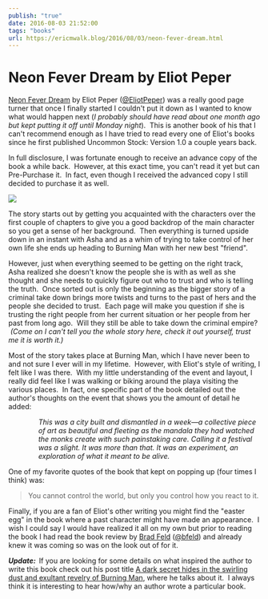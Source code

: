 ```yaml
---
publish: "true"
date: 2016-08-03 21:52:00
tags: "books"
url: https://ericmwalk.blog/2016/08/03/neon-fever-dream.html
---
```


# Neon Fever Dream by Eliot Peper

<a href="https://www.amazon.com/Neon-Fever-Dream-Eliot-Peper-ebook/dp/B01HUCXBTM/?tag=stthink-20">Neon Fever Dream</a> by Eliot Peper (<a href="https://twitter.com/eliotpeper">@EliotPeper</a>) was a really good page turner that once I finally started I couldn't put it down as I wanted to know what would happen next (<em>I probably should have read about one month ago but kept putting it off until Monday night</em>).  This is another book of his that I can't recommend enough as I have tried to read every one of Eliot's books since he first published Uncommon Stock: Version 1.0 a couple years back.

In full disclosure, I was fortunate enough to receive an advance copy of the book a while back.  However, at this exact time, you can't read it yet but can Pre-Purchase it.  In fact, even though I received the advanced copy I still decided to purchase it as well.

<a href="https://www.amazon.com/Neon-Fever-Dream-Eliot-Peper-ebook/dp/B01HUCXBTM/?tag=stthink-20" target="_blank" rel="nofollow">![](https://ericmwalk.blog/uploads/2021/c58df3eba6.jpg)</a>

The story starts out by getting you acquainted with the characters over the first couple of chapters to give you a good backdrop of the main character so you get a sense of her background.  Then everything is turned upside down in an instant with Asha and as a whim of trying to take control of her own life she ends up heading to Burning Man with her new best "friend".

However, just when everything seemed to be getting on the right track, Asha realized she doesn't know the people she is with as well as she thought and she needs to quickly figure out who to trust and who is telling the truth.  Once sorted out is only the beginning as the bigger story of a criminal take down brings more twists and turns to the past of hers and the people she decided to trust.  Each page will make you question if she is trusting the right people from her current situation or her people from her past from long ago.  Will they still be able to take down the criminal empire?  <em>(Come on I can't tell you the whole story here, check it out yourself, trust me it is worth it.) </em>

Most of the story takes place at Burning Man, which I have never been to and not sure I ever will in my lifetime.  However, with Eliot's style of writing, I felt like I was there.  With my little understanding of the event and layout, I really did feel like I was walking or biking around the playa visiting the various places.  In fact, one specific part of the book detailed out the author's thoughts on the event that shows you the amount of detail he added:

<p style="padding-left:60px;"><em>This was a city built and dismantled in a week—a collective </em><em>piece of art as beautiful and fleeting as the mandala they had </em><em>watched the monks create with such painstaking care. Calling </em><em>it a festival was a slight. It was more than that. It was an experiment, </em><em>an exploration of what it meant to be alive.</em></p>

One of my favorite quotes of the book that kept on popping up (four times I think) was:
<blockquote> You cannot control the world, but only you control how you react to it.</blockquote>
<p>
Finally, if you are a fan of Eliot's other writing you might find the "easter egg" in the book where a past character might have made an appearance.  I wish I could say I would have realized it all on my own but prior to reading the book I had read the book review by <a href="http://www.feld.com/archives/2016/05/book-neon-fever-rising.html">Brad Feld</a> (<a href="http://twitter.com/bfeld">@bfeld</a>) and already knew it was coming so was on the look out of for it.

<em><strong>Update:  </strong></em>If you are looking for some details on what inspired the author to write this book check out his post title <a href="https://medium.com/the-mission/a-dark-secret-hides-in-the-swirling-dust-and-exultant-revelry-of-burning-man-ffcdfca70ee9#.zf5bkvp00" target="_blank">A dark secret hides in the swirling dust and exultant revelry of Burning Man</a>, where he talks about it.  I always think it is interesting to hear how/why an author wrote a particular book.
